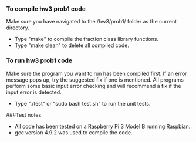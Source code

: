 ### To compile hw3 prob1 code
Make sure you have navigated to the /hw3/prob1/ folder as the current directory.
* Type "make" to compile the fraction class library functions.
* Type "make clean" to delete all compiled code.

### To run hw3 prob1 code
Make sure the program you want to run has been compiled first. 
If an error message pops up, try the suggested fix if one is mentioned. 
All programs perform some basic input error checking and will recommend a fix if the input error is detected.
* Type "./test" or "sudo bash test.sh" to run the unit tests.

###Test notes
* All code has been tested on a Raspberry Pi 3 Model B running Raspbian.
* gcc version 4.9.2 was used to compile the code.

